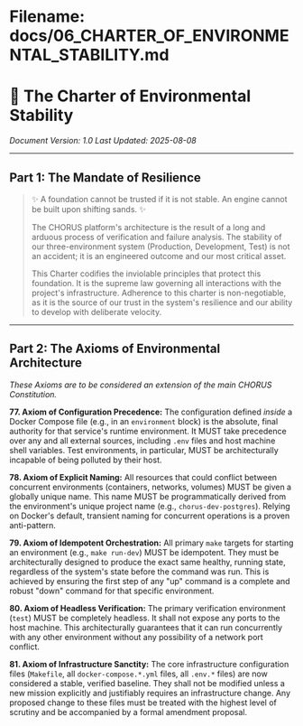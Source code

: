# Filename: docs/06_CHARTER_OF_ENVIRONMENTAL_STABILITY.md
# 🔱 The Charter of Environmental Stability

_Document Version: 1.0_
_Last Updated: 2025-08-08_

---

## Part 1: The Mandate of Resilience

> ✨ A foundation cannot be trusted if it is not stable. An engine cannot be built upon shifting sands. ✨
>
> The CHORUS platform's architecture is the result of a long and arduous process of verification and failure analysis. The stability of our three-environment system (Production, Development, Test) is not an accident; it is an engineered outcome and our most critical asset.
>
> This Charter codifies the inviolable principles that protect this foundation. It is the supreme law governing all interactions with the project's infrastructure. Adherence to this charter is non-negotiable, as it is the source of our trust in the system's resilience and our ability to develop with deliberate velocity.

---

## Part 2: The Axioms of Environmental Architecture

_These Axioms are to be considered an extension of the main CHORUS Constitution._

**77. Axiom of Configuration Precedence:** The configuration defined *inside* a Docker Compose file (e.g., in an `environment` block) is the absolute, final authority for that service's runtime environment. It MUST take precedence over any and all external sources, including `.env` files and host machine shell variables. Test environments, in particular, MUST be architecturally incapable of being polluted by their host.

**78. Axiom of Explicit Naming:** All resources that could conflict between concurrent environments (containers, networks, volumes) MUST be given a globally unique name. This name MUST be programmatically derived from the environment's unique project name (e.g., `chorus-dev-postgres`). Relying on Docker's default, transient naming for concurrent operations is a proven anti-pattern.

**79. Axiom of Idempotent Orchestration:** All primary `make` targets for starting an environment (e.g., `make run-dev`) MUST be idempotent. They must be architecturally designed to produce the exact same healthy, running state, regardless of the system's state before the command was run. This is achieved by ensuring the first step of any "up" command is a complete and robust "down" command for that specific environment.

**80. Axiom of Headless Verification:** The primary verification environment (`test`) MUST be completely headless. It shall not expose any ports to the host machine. This architecturally guarantees that it can run concurrently with any other environment without any possibility of a network port conflict.

**81. Axiom of Infrastructure Sanctity:** The core infrastructure configuration files (`Makefile`, all `docker-compose.*.yml` files, all `.env.*` files) are now considered a stable, verified baseline. They shall not be modified unless a new mission explicitly and justifiably requires an infrastructure change. Any proposed change to these files must be treated with the highest level of scrutiny and be accompanied by a formal amendment proposal.